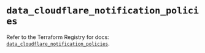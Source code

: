 # `data_cloudflare_notification_policies`

Refer to the Terraform Registry for docs: [`data_cloudflare_notification_policies`](https://registry.terraform.io/providers/cloudflare/cloudflare/5.4.0/docs/data-sources/notification_policies).
